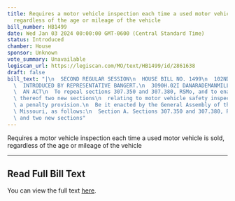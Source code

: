 ```yaml
---
title: Requires a motor vehicle inspection each time a used motor vehicle is sold,
  regardless of the age or mileage of the vehicle
bill_number: HB1499
date: Wed Jan 03 2024 00:00:00 GMT-0600 (Central Standard Time)
status: Introduced
chamber: House
sponsor: Unknown
vote_summary: Unavailable
legiscan_url: https://legiscan.com/MO/text/HB1499/id/2861638
draft: false
bill_text: "|\n  SECOND REGULAR SESSION\n  HOUSE BILL NO. 1499\n  102ND GENERAL ASSEMBLY\n\
  \  INTRODUCED BY REPRESENTATIVE BANGERT.\n  3090H.02I DANARADEMANMILLER,ChiefClerk\n\
  \  AN ACT\n  To repeal sections 307.350 and 307.380, RSMo, and to enact in lieu\
  \ thereof two new sections\n  relating to motor vehicle safety inspections, with\
  \ a penalty provision.\n  Be it enacted by the General Assembly of the state of\
  \ Missouri, as follows:\n  Section A. Sections 307.350 and 307.380, RSMo, are repealed\
  \ and two new sections"
---
```

Requires a motor vehicle inspection each time a used motor vehicle is sold, regardless of the age or mileage of the vehicle

---

## Read Full Bill Text

You can view the full text [here](https://legiscan.com/MO/text/HB1499/id/2861638).
